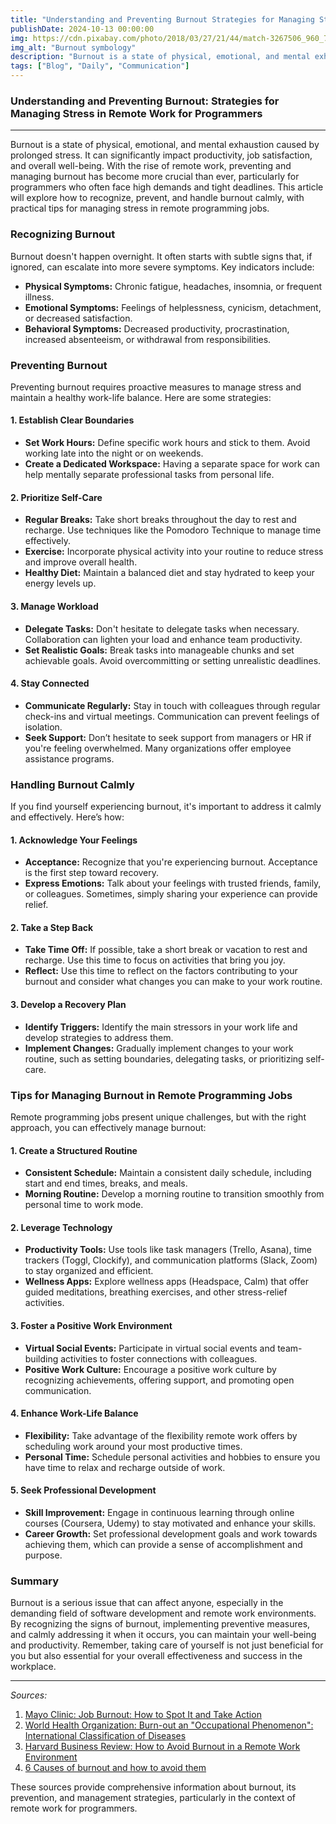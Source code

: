 ```yaml
---
title: "Understanding and Preventing Burnout Strategies for Managing Stress in Remote Work"
publishDate: 2024-10-13 00:00:00
img: https://cdn.pixabay.com/photo/2018/03/27/21/44/match-3267506_960_720.jpg
img_alt: "Burnout symbology"
description: "Burnout is a state of physical, emotional, and mental exhaustion caused by prolonged stress. It can significantly impact productivity, job satisfaction, and overall well-being."
tags: ["Blog", "Daily", "Communication"]
---
```


### Understanding and Preventing Burnout: Strategies for Managing Stress in Remote Work for Programmers

---

Burnout is a state of physical, emotional, and mental exhaustion caused by prolonged stress. It can significantly impact productivity, job satisfaction, and overall well-being. With the rise of remote work, preventing and managing burnout has become more crucial than ever, particularly for programmers who often face high demands and tight deadlines. This article will explore how to recognize, prevent, and handle burnout calmly, with practical tips for managing stress in remote programming jobs.

### Recognizing Burnout

Burnout doesn't happen overnight. It often starts with subtle signs that, if ignored, can escalate into more severe symptoms. Key indicators include:

- **Physical Symptoms:** Chronic fatigue, headaches, insomnia, or frequent illness.
- **Emotional Symptoms:** Feelings of helplessness, cynicism, detachment, or decreased satisfaction.
- **Behavioral Symptoms:** Decreased productivity, procrastination, increased absenteeism, or withdrawal from responsibilities.

### Preventing Burnout

Preventing burnout requires proactive measures to manage stress and maintain a healthy work-life balance. Here are some strategies:

#### 1. Establish Clear Boundaries

- **Set Work Hours:** Define specific work hours and stick to them. Avoid working late into the night or on weekends.
- **Create a Dedicated Workspace:** Having a separate space for work can help mentally separate professional tasks from personal life.

#### 2. Prioritize Self-Care

- **Regular Breaks:** Take short breaks throughout the day to rest and recharge. Use techniques like the Pomodoro Technique to manage time effectively.
- **Exercise:** Incorporate physical activity into your routine to reduce stress and improve overall health.
- **Healthy Diet:** Maintain a balanced diet and stay hydrated to keep your energy levels up.

#### 3. Manage Workload

- **Delegate Tasks:** Don't hesitate to delegate tasks when necessary. Collaboration can lighten your load and enhance team productivity.
- **Set Realistic Goals:** Break tasks into manageable chunks and set achievable goals. Avoid overcommitting or setting unrealistic deadlines.

#### 4. Stay Connected

- **Communicate Regularly:** Stay in touch with colleagues through regular check-ins and virtual meetings. Communication can prevent feelings of isolation.
- **Seek Support:** Don’t hesitate to seek support from managers or HR if you're feeling overwhelmed. Many organizations offer employee assistance programs.

### Handling Burnout Calmly

If you find yourself experiencing burnout, it's important to address it calmly and effectively. Here’s how:

#### 1. Acknowledge Your Feelings

- **Acceptance:** Recognize that you're experiencing burnout. Acceptance is the first step toward recovery.
- **Express Emotions:** Talk about your feelings with trusted friends, family, or colleagues. Sometimes, simply sharing your experience can provide relief.

#### 2. Take a Step Back

- **Take Time Off:** If possible, take a short break or vacation to rest and recharge. Use this time to focus on activities that bring you joy.
- **Reflect:** Use this time to reflect on the factors contributing to your burnout and consider what changes you can make to your work routine.

#### 3. Develop a Recovery Plan

- **Identify Triggers:** Identify the main stressors in your work life and develop strategies to address them.
- **Implement Changes:** Gradually implement changes to your work routine, such as setting boundaries, delegating tasks, or prioritizing self-care.

### Tips for Managing Burnout in Remote Programming Jobs

Remote programming jobs present unique challenges, but with the right approach, you can effectively manage burnout:

#### 1. Create a Structured Routine

- **Consistent Schedule:** Maintain a consistent daily schedule, including start and end times, breaks, and meals.
- **Morning Routine:** Develop a morning routine to transition smoothly from personal time to work mode.

#### 2. Leverage Technology

- **Productivity Tools:** Use tools like task managers (Trello, Asana), time trackers (Toggl, Clockify), and communication platforms (Slack, Zoom) to stay organized and efficient.
- **Wellness Apps:** Explore wellness apps (Headspace, Calm) that offer guided meditations, breathing exercises, and other stress-relief activities.

#### 3. Foster a Positive Work Environment

- **Virtual Social Events:** Participate in virtual social events and team-building activities to foster connections with colleagues.
- **Positive Work Culture:** Encourage a positive work culture by recognizing achievements, offering support, and promoting open communication.

#### 4. Enhance Work-Life Balance

- **Flexibility:** Take advantage of the flexibility remote work offers by scheduling work around your most productive times.
- **Personal Time:** Schedule personal activities and hobbies to ensure you have time to relax and recharge outside of work.

#### 5. Seek Professional Development

- **Skill Improvement:** Engage in continuous learning through online courses (Coursera, Udemy) to stay motivated and enhance your skills.
- **Career Growth:** Set professional development goals and work towards achieving them, which can provide a sense of accomplishment and purpose.

### Summary

Burnout is a serious issue that can affect anyone, especially in the demanding field of software development and remote work environments. By recognizing the signs of burnout, implementing preventive measures, and calmly addressing it when it occurs, you can maintain your well-being and productivity. Remember, taking care of yourself is not just beneficial for you but also essential for your overall effectiveness and success in the workplace.

---

*Sources:*

1. [Mayo Clinic: Job Burnout: How to Spot It and Take Action](https://www.mayoclinic.org/healthy-lifestyle/adult-health/in-depth/burnout/art-20046642)
2. [World Health Organization: Burn-out an "Occupational Phenomenon": International Classification of Diseases](https://www.who.int/news/item/28-05-2019-burn-out-an-occupational-phenomenon-international-classification-of-diseases)
3. [Harvard Business Review: How to Avoid Burnout in a Remote Work Environment](https://hbr.org/2020/04/how-to-avoid-wfh-burnout)
4. [6 Causes of burnout and how to avoid them](https://hbr.org/2019/07/6-causes-of-burnout-and-how-to-avoid-them)

These sources provide comprehensive information about burnout, its prevention, and management strategies, particularly in the context of remote work for programmers.
